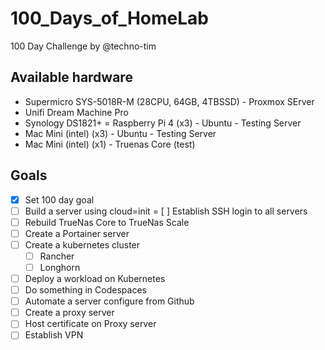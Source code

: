 # 100_Days_of_HomeLab
100 Day Challenge by @techno-tim


## Available hardware

- Supermicro SYS-5018R-M (28CPU, 64GB, 4TBSSD)  -  Proxmox SErver
- Unifi Dream Machine Pro
- Synology DS1821+
= Raspberry Pi 4 (x3) - Ubuntu - Testing Server
- Mac Mini (intel) (x3) - Ubuntu -  Testing Server
- Mac Mini (intel) (x1) - Truenas Core (test)

## Goals

- [x] Set 100 day goal
- [ ] Build a server using cloud=init
= [ ] Establish SSH login to all servers
- [ ] Rebuild TrueNas Core to TrueNas Scale
- [ ] Create a Portainer server
- [ ] Create a kubernetes cluster
  - [ ] Rancher
  - [ ] Longhorn
- [ ] Deploy a workload on Kubernetes
- [ ] Do something in Codespaces
- [ ] Automate a server configure from Github
- [ ] Create a proxy server
- [ ] Host certificate on Proxy server
- [ ] Establish VPN